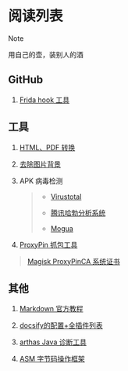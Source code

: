 # 阅读列表


> [!note]
> 
>用自己的壶，装别人的酒
>


## GitHub

1. [Frida hook 工具](https://cn.bing.com/search?q=frida+github&form=APMCS1&PC=APMC)

## 工具

1. [HTML、PDF 转换](https://wkhtmltopdf.org/downloads.html)

2. [去除图片背景](https://www.remove.bg/zh)

3. APK 病毒检测

    > - [Virustotal](https://www.virustotal.com/gui/home/search)
    >
    > - [腾讯哈勃分析系统](https://habo.qq.com)
    >
    > - [Mogua](https://mogua.co)

4. [ProxyPin 抓包工具](https://github.com/wanghongenpin/network_proxy_flutter)
> [Magisk ProxyPinCA 系统证书](https://gitee.com/wanghongenpin/Magisk-ProxyPinCA/releases/tag/1.0.0)


## 其他

1. [Markdown 官方教程](https://markdown.com.cn/)

2. [docsify的配置+全插件列表](https://cloud.tencent.com/developer/article/2177009)

3. [arthas Java 诊断工具](https://arthas.aliyun.com/doc/quick-start.html)

4. [ASM 字节码操作框架](https://asm.ow2.io)
